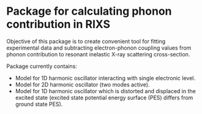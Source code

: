 # Package for calculating  phonon contribution in RIXS

Objective of this package is to create convenient tool for fitting experimental data and subtracting electron-phonon coupling values  from phonon contribution to resonant inelastic X-ray scattering cross-section.

Package currently contains:
- Model for 1D harmonic oscillator interacting with single electronic level.
- Model for 2D harmonic oscillator (two modes active).
- Model for 1D harmonic oscillator which is distorted and displaced in the excited state (excited state potential energy surface (PES) differs from ground state PES).
